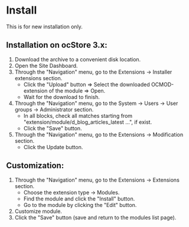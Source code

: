 <!DOCTYPE html>
<html lang="en">
<head></head>
<body>
    <h1>Install</h1>
    <p>This is for new installation only.</p>
    <h2>Installation on ocStore 3.x:</h2>
    <p>
        <ol>
            <li>Download the archive to a convenient disk location.</li>
            <li>Open the Site Dashboard.</li>
            <li>Through the "Navigation" menu, go to the Extensions -> Installer extensions section.
                <ul>
                  <li>Click the "Upload" button => Select the downloaded OCMOD-extension of the module => Open.</li>
                  <li>Wait for the download to finish.</li>
                </ul>
            </li>
            <li>Through the "Navigation" menu, go to the System -> Users -> User groups -> Administrator section.
                <ul>
                  <li>In all blocks, check all matches starting from "extension/module/d_blog_articles_latest ...", if exist.</li>
                  <li>Click the "Save" button.</li>
                </ul>
            </li>
            <li>Through the "Navigation" menu, go to the Extensions -> Modification section.
                <ul>
                  <li>Click the Update button.</li>
                </ul>
            </li>
        </ol>
    </p>
    <h2>Customization:</h2>
    <p>
        <ol>
            <li>Through the "Navigation" menu, go to the Extensions -> Extensions section.
                <ul>
                  <li>Choose the extension type -> Modules.</li>
                  <li>Find the module and click the "Install" button.</li>
                  <li>Go to the module by clicking the "Edit" button.</li>
                </ul>
            </li>
            <li>Customize module.</li>
            <li>Click the "Save" button (save and return to the modules list page).</li>
        </ol>
    </p>
</body>
</html>

